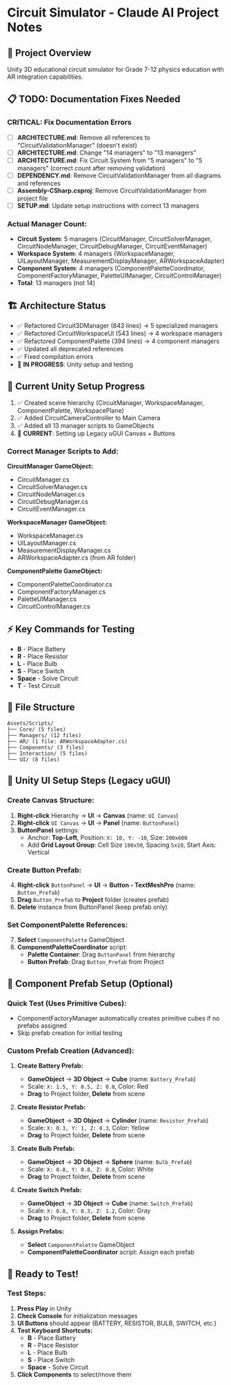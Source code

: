 # Circuit Simulator - Claude AI Project Notes

## 🚀 **Project Overview**
Unity 3D educational circuit simulator for Grade 7-12 physics education with AR integration capabilities.

## 📋 **TODO: Documentation Fixes Needed**

### **CRITICAL: Fix Documentation Errors**
- [ ] **ARCHITECTURE.md**: Remove all references to "CircuitValidationManager" (doesn't exist)
- [ ] **ARCHITECTURE.md**: Change "14 managers" to "13 managers" 
- [ ] **ARCHITECTURE.md**: Fix Circuit System from "5 managers" to "5 managers" (correct count after removing validation)
- [ ] **DEPENDENCY.md**: Remove CircuitValidationManager from all diagrams and references
- [ ] **Assembly-CSharp.csproj**: Remove CircuitValidationManager from project file
- [ ] **SETUP.md**: Update setup instructions with correct 13 managers

### **Actual Manager Count:**
- **Circuit System**: 5 managers (CircuitManager, CircuitSolverManager, CircuitNodeManager, CircuitDebugManager, CircuitEventManager)
- **Workspace System**: 4 managers (WorkspaceManager, UILayoutManager, MeasurementDisplayManager, ARWorkspaceAdapter)
- **Component System**: 4 managers (ComponentPaletteCoordinator, ComponentFactoryManager, PaletteUIManager, CircuitControlManager)
- **Total**: 13 managers (not 14)

## 🏗️ **Architecture Status**
- ✅ Refactored Circuit3DManager (843 lines) → 5 specialized managers
- ✅ Refactored CircuitWorkspaceUI (543 lines) → 4 workspace managers
- ✅ Refactored ComponentPalette (394 lines) → 4 component managers
- ✅ Updated all deprecated references
- ✅ Fixed compilation errors
- 🔄 **IN PROGRESS**: Unity setup and testing

## 🧪 **Current Unity Setup Progress**
1. ✅ Created scene hierarchy (CircuitManager, WorkspaceManager, ComponentPalette, WorkspacePlane)
2. ✅ Added CircuitCameraController to Main Camera
3. ✅ Added all 13 manager scripts to GameObjects
4. 🔄 **CURRENT**: Setting up Legacy uGUI Canvas + Buttons

### **Correct Manager Scripts to Add:**

**CircuitManager GameObject:**
- CircuitManager.cs
- CircuitSolverManager.cs
- CircuitNodeManager.cs
- CircuitDebugManager.cs
- CircuitEventManager.cs

**WorkspaceManager GameObject:**
- WorkspaceManager.cs
- UILayoutManager.cs
- MeasurementDisplayManager.cs
- ARWorkspaceAdapter.cs (from AR folder)

**ComponentPalette GameObject:**
- ComponentPaletteCoordinator.cs
- ComponentFactoryManager.cs
- PaletteUIManager.cs
- CircuitControlManager.cs

## ⚡ **Key Commands for Testing**
- **B** - Place Battery
- **R** - Place Resistor
- **L** - Place Bulb
- **S** - Place Switch
- **Space** - Solve Circuit
- **T** - Test Circuit

## 📂 **File Structure**
```
Assets/Scripts/
├── Core/ (5 files)
├── Managers/ (12 files)
├── AR/ (1 file: ARWorkspaceAdapter.cs)
├── Components/ (3 files)
├── Interaction/ (5 files)
└── UI/ (8 files)
```

## 🔧 **Unity UI Setup Steps (Legacy uGUI)**

### **Create Canvas Structure:**
1. **Right-click** Hierarchy → **UI** → **Canvas** (name: `UI Canvas`)
2. **Right-click** `UI Canvas` → **UI** → **Panel** (name: `ButtonPanel`)
3. **ButtonPanel** settings:
   - Anchor: **Top-Left**, Position: `X: 10, Y: -10`, Size: `200x600`
   - Add **Grid Layout Group**: Cell Size `180x50`, Spacing `5x10`, Start Axis: Vertical

### **Create Button Prefab:**
4. **Right-click** `ButtonPanel` → **UI** → **Button - TextMeshPro** (name: `Button_Prefab`)
5. **Drag** `Button_Prefab` to **Project** folder (creates prefab)
6. **Delete** instance from ButtonPanel (keep prefab only)

### **Set ComponentPalette References:**
7. **Select** `ComponentPalette` GameObject
8. **ComponentPaletteCoordinator** script:
   - **Palette Container**: Drag `ButtonPanel` from hierarchy
   - **Button Prefab**: Drag `Button_Prefab` from Project

## 🔧 **Component Prefab Setup (Optional)**

### **Quick Test (Uses Primitive Cubes):**
- ComponentFactoryManager automatically creates primitive cubes if no prefabs assigned
- Skip prefab creation for initial testing

### **Custom Prefab Creation (Advanced):**
1. **Create Battery Prefab:**
   - **GameObject** → **3D Object** → **Cube** (name: `Battery_Prefab`)
   - Scale: `X: 1.5, Y: 0.5, Z: 0.8`, Color: Red
   - **Drag** to Project folder, **Delete** from scene

2. **Create Resistor Prefab:**
   - **GameObject** → **3D Object** → **Cylinder** (name: `Resistor_Prefab`)
   - Scale: `X: 0.3, Y: 1, Z: 0.3`, Color: Yellow
   - **Drag** to Project folder, **Delete** from scene

3. **Create Bulb Prefab:**
   - **GameObject** → **3D Object** → **Sphere** (name: `Bulb_Prefab`)
   - Scale: `X: 0.8, Y: 0.8, Z: 0.8`, Color: White
   - **Drag** to Project folder, **Delete** from scene

4. **Create Switch Prefab:**
   - **GameObject** → **3D Object** → **Cube** (name: `Switch_Prefab`)
   - Scale: `X: 0.8, Y: 0.3, Z: 1.2`, Color: Gray
   - **Drag** to Project folder, **Delete** from scene

5. **Assign Prefabs:**
   - **Select** `ComponentPalette` GameObject
   - **ComponentPaletteCoordinator** script: Assign each prefab

## 🚀 **Ready to Test!**

### **Test Steps:**
1. **Press Play** in Unity
2. **Check Console** for initialization messages
3. **UI Buttons** should appear (BATTERY, RESISTOR, BULB, SWITCH, etc.)
4. **Test Keyboard Shortcuts:**
   - **B** - Place Battery
   - **R** - Place Resistor  
   - **L** - Place Bulb
   - **S** - Place Switch
   - **Space** - Solve Circuit
5. **Click Components** to select/move them